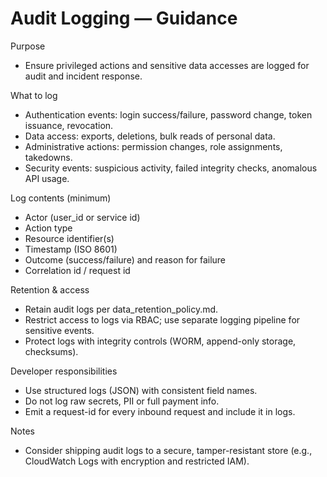 # Audit Logging — Guidance

Purpose
- Ensure privileged actions and sensitive data accesses are logged for audit and incident response.

What to log
- Authentication events: login success/failure, password change, token issuance, revocation.
- Data access: exports, deletions, bulk reads of personal data.
- Administrative actions: permission changes, role assignments, takedowns.
- Security events: suspicious activity, failed integrity checks, anomalous API usage.

Log contents (minimum)
- Actor (user_id or service id)
- Action type
- Resource identifier(s)
- Timestamp (ISO 8601)
- Outcome (success/failure) and reason for failure
- Correlation id / request id

Retention & access
- Retain audit logs per data_retention_policy.md.
- Restrict access to logs via RBAC; use separate logging pipeline for sensitive events.
- Protect logs with integrity controls (WORM, append-only storage, checksums).

Developer responsibilities
- Use structured logs (JSON) with consistent field names.
- Do not log raw secrets, PII or full payment info.
- Emit a request-id for every inbound request and include it in logs.

Notes
- Consider shipping audit logs to a secure, tamper-resistant store (e.g., CloudWatch Logs with encryption and restricted IAM).
